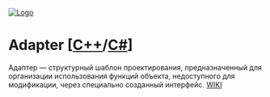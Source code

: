 [![Logo](https://raw.githubusercontent.com/ogycode/DesignPatterns/master/merch/adapter.PNG)](https://github.com/ogycode/DesignPatterns/tree/master/src/StructuralPatterns/Adapter)

# Adapter [[C++](https://github.com/ogycode/DesignPatterns/blob/master/src/StructuralPatterns/Adapter/AdapterCPP/AdapterCPP/AdapterCPP.cpp)/[C#](https://github.com/ogycode/DesignPatterns/blob/master/src/StructuralPatterns/Adapter/AdapterCSharp/AdapterCSharp/Program.cs)]
Адаптер — структурный шаблон проектирования, предназначенный для организации использования функций объекта, недоступного для модификации, через специально созданный интерфейс. [WIKI](https://ru.wikipedia.org/wiki/%D0%90%D0%B4%D0%B0%D0%BF%D1%82%D0%B5%D1%80_(%D1%88%D0%B0%D0%B1%D0%BB%D0%BE%D0%BD_%D0%BF%D1%80%D0%BE%D0%B5%D0%BA%D1%82%D0%B8%D1%80%D0%BE%D0%B2%D0%B0%D0%BD%D0%B8%D1%8F))